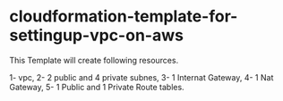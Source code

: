 # cloudformation-template-for-settingup-vpc-on-aws #

This Template will create following resources.

1- vpc,
2- 2 public and 4 private subnes,
3- 1 Internat Gateway,
4- 1 Nat Gateway,
5- 1 Public and 1 Private Route tables.
